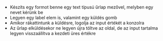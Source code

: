 - Készíts egy formot benne egy text típusú űrlap mezővel, melyben egy nevet kérünk be
- Legyen egy label elem is, valamint egy küldés gomb
- Amikor rákattintunk a küldésre, logolja az input értékét a konzolra
- Az űrlap elküldésekor ne legyen újra töltve az oldal, de az input tartalma legyen visszaállítva a kezdeti üres értékre
